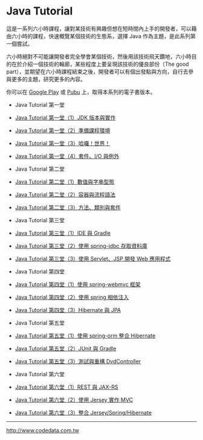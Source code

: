 Java Tutorial
=============

這是一系列六小時課程，讓對某技術有興趣但想在短時間內上手的開發者，可以藉由六小時的課程，快速概覽某個技術的生態系，選擇 Java 作為主題，是此系列第一個嘗試。

六小時絕對不可能讓開發者完全學會某個技術，然後用該技術飛天鑽地，六小時目的在於介紹一個技術的輪廊，某些程度上要呈現該技術的優良部份（The good part），並期望在六小時課程結束之後，開發者可以有個出發點與方向，自行去參與更多的主題，研究更多的內容。

你可以在 [Google Play](https://play.google.com/store/books/details?id=LaJbAwAAQBAJ) 或 [Pubu](http://www.pubu.com.tw/ebook/Java-Tutorial-Learn-Java-in-06-00-00-30862) 上，取得本系列的電子書版本。

- Java Tutorial 第一堂
 - [Java Tutorial 第一堂（1）JDK 版本與實作](https://openhome.cc/Gossip/CodeData/JavaTutorial/JDK.html)
 - [Java Tutorial 第一堂（2）準備課程環境](https://openhome.cc/Gossip/CodeData/JavaTutorial/CourseEnv.html)
 - [Java Tutorial 第一堂（3）哈囉！世界！](https://openhome.cc/Gossip/CodeData/JavaTutorial/HelloWorld.html)
 - [Java Tutorial 第一堂（4）套件、I/O 與例外](https://openhome.cc/Gossip/CodeData/JavaTutorial/Package-IO-Exception.html)

- Java Tutorial 第二堂
 - [Java Tutorial 第二堂（1）數值與字串型態](https://openhome.cc/Gossip/CodeData/JavaTutorial/NumberString.html)
 - [Java Tutorial 第二堂（2）容器與流程語法](https://openhome.cc/Gossip/CodeData/JavaTutorial/ContainerFlow.html)
 - [Java Tutorial 第二堂（3）方法、類別與套件](https://openhome.cc/Gossip/CodeData/JavaTutorial/MethodClassPackage.html)

- Java Tutorial 第三堂
 - [Java Tutorial 第三堂（1）IDE 與 Gradle](https://openhome.cc/Gossip/CodeData/JavaTutorial/IDEGradle.html)
 - [Java Tutorial 第三堂（2）使用 spring-jdbc 存取資料庫](https://openhome.cc/Gossip/CodeData/JavaTutorial/SpringJdbc.html)
 - [Java Tutorial 第三堂（3）使用 Servlet、JSP 開發 Web 應用程式](https://openhome.cc/Gossip/CodeData/JavaTutorial/ServletJSP.html)

- Java Tutorial 第四堂
 - [Java Tutorial 第四堂（1）使用 spring-webmvc 框架](https://openhome.cc/Gossip/CodeData/JavaTutorial/SpringWebMVC.html)
 - [Java Tutorial 第四堂（2）使用 spring 相依注入](https://openhome.cc/Gossip/CodeData/JavaTutorial/SpringDI.html)
 - [Java Tutorial 第四堂（3）Hibernate 與 JPA](https://openhome.cc/Gossip/CodeData/JavaTutorial/HibernateJPA.html)

- Java Tutorial 第五堂
 - [Java Tutorial 第五堂（1）使用 spring-orm 整合 Hibernate](https://openhome.cc/Gossip/CodeData/JavaTutorial/SpringOrm.html)
 - [Java Tutorial 第五堂（2）JUnit 與 Gradle](https://openhome.cc/Gossip/CodeData/JavaTutorial/JUnitGradle.html)
 - [Java Tutorial 第五堂（3）測試與重構 DvdController](https://openhome.cc/Gossip/CodeData/JavaTutorial/TestRefactor.html)

- Java Tutorial 第六堂
 - [Java Tutorial 第六堂（1）REST 與 JAX-RS](https://openhome.cc/Gossip/CodeData/JavaTutorial/REST-JAX-RS.html)
 - [Java Tutorial 第六堂（2）使用 Jersey 實作 MVC](https://openhome.cc/Gossip/CodeData/JavaTutorial/JerseyMVC.html)
 - [Java Tutorial 第六堂（3）整合 Jersey/Spring/Hibernate](https://openhome.cc/Gossip/CodeData/JavaTutorial/JerseySpringHibernate.html)

------------
http://www.codedata.com.tw
